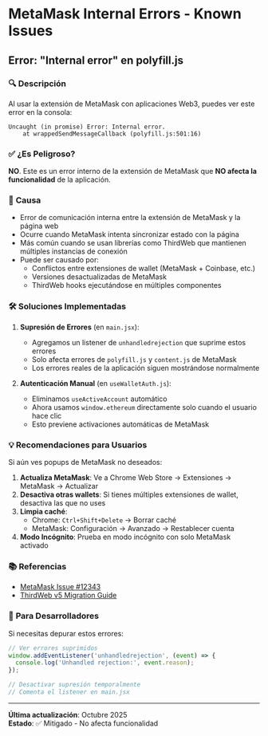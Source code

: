# MetaMask Internal Errors - Known Issues

## Error: "Internal error" en polyfill.js

### 🔍 **Descripción**

Al usar la extensión de MetaMask con aplicaciones Web3, puedes ver este error en la consola:

```
Uncaught (in promise) Error: Internal error.
    at wrappedSendMessageCallback (polyfill.js:501:16)
```

### ✅ **¿Es Peligroso?**

**NO**. Este es un error interno de la extensión de MetaMask que **NO afecta la funcionalidad** de la aplicación.

### 🎯 **Causa**

- Error de comunicación interna entre la extensión de MetaMask y la página web
- Ocurre cuando MetaMask intenta sincronizar estado con la página
- Más común cuando se usan librerías como ThirdWeb que mantienen múltiples instancias de conexión
- Puede ser causado por:
  - Conflictos entre extensiones de wallet (MetaMask + Coinbase, etc.)
  - Versiones desactualizadas de MetaMask
  - ThirdWeb hooks ejecutándose en múltiples componentes

### 🛠️ **Soluciones Implementadas**

1. **Supresión de Errores** (en `main.jsx`):
   - Agregamos un listener de `unhandledrejection` que suprime estos errores
   - Solo afecta errores de `polyfill.js` y `content.js` de MetaMask
   - Los errores reales de la aplicación siguen mostrándose normalmente

2. **Autenticación Manual** (en `useWalletAuth.js`):
   - Eliminamos `useActiveAccount` automático
   - Ahora usamos `window.ethereum` directamente solo cuando el usuario hace clic
   - Esto previene activaciones automáticas de MetaMask

### 💡 **Recomendaciones para Usuarios**

Si aún ves popups de MetaMask no deseados:

1. **Actualiza MetaMask**: Ve a Chrome Web Store → Extensiones → MetaMask → Actualizar
2. **Desactiva otras wallets**: Si tienes múltiples extensiones de wallet, desactiva las que no uses
3. **Limpia caché**: 
   - Chrome: `Ctrl+Shift+Delete` → Borrar caché
   - MetaMask: Configuración → Avanzado → Restablecer cuenta
4. **Modo Incógnito**: Prueba en modo incógnito con solo MetaMask activado

### 📚 **Referencias**

- [MetaMask Issue #12343](https://github.com/MetaMask/metamask-extension/issues/12343)
- [ThirdWeb v5 Migration Guide](https://portal.thirdweb.com/typescript/v5/migrate)

### 🔧 **Para Desarrolladores**

Si necesitas depurar estos errores:

```javascript
// Ver errores suprimidos
window.addEventListener('unhandledrejection', (event) => {
  console.log('Unhandled rejection:', event.reason);
});

// Desactivar supresión temporalmente
// Comenta el listener en main.jsx
```

---

**Última actualización**: Octubre 2025  
**Estado**: ✅ Mitigado - No afecta funcionalidad

